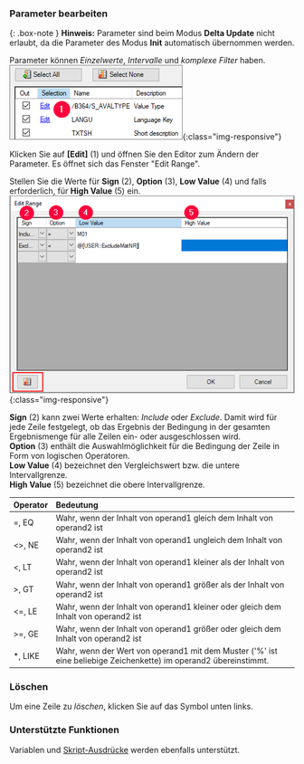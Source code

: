 ### Parameter bearbeiten 

{: .box-note } 
**Hinweis:** Parameter sind beim Modus **Delta Update** nicht erlaubt, da die Parameter des Modus **Init** automatisch übernommen werden.

Parameter können *Einzelwerte*, *Intervalle* und *komplexe Filter* haben. <br>
![Edit-Parameters](/img/content/Parameters_edit.png){:class="img-responsive"}

Klicken Sie auf **[Edit]** (1) und öffnen Sie den Editor zum Ändern der Parameter. Es öffnet sich das Fenster "Edit Range".

Stellen Sie die Werte für **Sign** (2), **Option** (3), **Low Value** (4) und falls erforderlich, für **High Value** (5) ein.<br>
![Parameters-2](/img/content/Parameters-2.png){:class="img-responsive"}

**Sign** (2) kann zwei Werte erhalten: *Include* oder *Exclude*. Damit wird für jede Zeile festgelegt, ob das Ergebnis der Bedingung in der gesamten Ergebnismenge für alle Zeilen ein- oder ausgeschlossen wird.<br>
**Option** (3) enthält die Auswahlmöglichkeit für die Bedingung der Zeile in Form von logischen Operatoren.<br>
**Low Value** (4) bezeichnet den Vergleichswert bzw. die untere Intervallgrenze.<br>
**High Value** (5) bezeichnet die obere Intervallgrenze.


| Operator   |      Bedeutung      |  
|:---------|:------------- |
| =, EQ |  Wahr, wenn der Inhalt von operand1 gleich dem Inhalt von operand2 ist|
| <>, NE |Wahr, wenn der Inhalt von operand1 ungleich dem Inhalt von operand2 ist|
| <, LT | Wahr, wenn der Inhalt von operand1 kleiner als der Inhalt von operand2 ist|
| >, GT |  Wahr, wenn der Inhalt von operand1 größer als der Inhalt von operand2 ist|
| <=, LE | Wahr, wenn der Inhalt von operand1 kleiner oder gleich dem Inhalt von operand2 ist|
| >=, GE |  Wahr, wenn der Inhalt von operand1 größer oder gleich dem Inhalt von operand2 ist|
| *, LIKE |  Wahr, wenn der Wert von operand1 mit dem Muster ('%' ist eine beliebige Zeichenkette) im operand2 übereinstimmt.|

### Löschen
Um eine Zeile zu *löschen*, klicken Sie auf das Symbol unten links.

### Unterstützte Funktionen

Variablen und [Skript-Ausdrücke](../fortgeschrittene-techniken/script-ausdruecke) werden ebenfalls unterstützt. 

